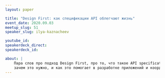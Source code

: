 ```yaml
---
layout: paper

title: "Design First: как спецификации API облегчают жизнь"
event_date: 2020.09.03
meetup_slug: 51
speaker_slug: ilya-kaznacheev

youtube_id:
speakerdeck_direct:
speakerdeck_id:

about: |
    Пара слов про подход Design First, про то, что такое API specification,
    зачем это нужно, и как это помогает в разработке приложений и координации команд.
---
```

